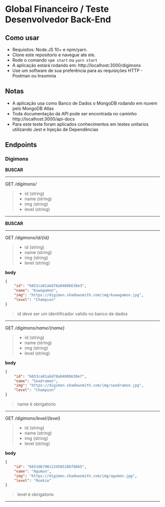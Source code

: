 
# Global Financeiro / Teste Desenvolvedor Back-End

## Como usar

- Requisitos: Node.JS 10+ e npm/yarn.
- Clone este repositorio e navegue ate ele. 
- Rode o comando ```npm start``` ou ```yarn start``` 
- A aplicação estará rodando em: http://localhost:3000/digimons
- Use um software de sua preferência para as requisições HTTP - Postman ou Insomnia

## Notas

- A aplicação usa como Banco de Dados o MongoDB rodando em nuvem pelo MongoDB Atlas
- Toda documentação da API pode ser encontrada no caminho http://localhost:3000/api-docs
- Para este teste foram aplicados conhecimentos em testes unitarios utilizando Jest e Injeção de Dependências 

## Endpoints



### Digimons

**BUSCAR**

---

GET _/digimons/_ 

> - id (string)
> - name (string)
> - img (string)
> - level (string)

--- 

**BUSCAR**

---

GET _/digimons/id/{id}_ 

> - id (string)
> - name (string)
> - img (string)
> - level (string)

**body**
```json
{
	"id": "6653ca01abd78a0480b638e3",
	"name": "Kuwagamon",
	"img": "https://digimon.shadowsmith.com/img/kuwagamon.jpg", 
	"level": "Champion"
}
```
>id deve ser um identificador valido no banco de dados

---

GET _/digimons/name/{name}_ 

> - id (string)
> - name (string)
> - img (string)
> - level (string)

**body**
```json
{
	"id": "6653ca01abd78a0480b638e7",
	"name": "Seadramon",
	"img": "https://digimon.shadowsmith.com/img/seadramon.jpg", 
	"level": "Champion"
}
```
>name é obrigatorio
---

GET _/digimons/level/{level}_ 

> - id (string)
> - name (string)
> - img (string)
> - level (string)

**body**
```json
{
	"id": "6653d6798122458518bf8865",
	"name": "Agumon",
	"img": "https://digimon.shadowsmith.com/img/agumon.jpg", 
	"level": "Rookie"
}
```
>level é obrigatorio
---

